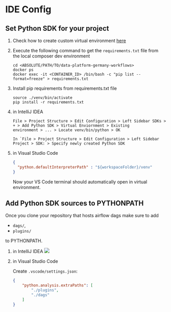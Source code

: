 # IDE Config

## Set Python SDK for your project

1. Check how to create custom virtual environment
   [here](https://umusic.atlassian.net/wiki/spaces/DATA/pages/110330032/Use+custom+Python+virtual+environment+direnv#Virtualenv)

1. Execute the following command to get the `requirements.txt` file from the local composer dev environment

    ```shell
    cd <ABSOLUTE/PATH/TO/data-platform-germany-workflows>
    docker ps
    docker exec -it <CONTAINER_ID> /bin/bash -c "pip list --format=freeze" > requirements.txt
    ```

1. Install pip requirements from requirements.txt file
   ```
   source ./venv/bin/activate
   pip install -r requirements.txt
   ```

1. in IntelliJ IDEA
   ```
   File > Project Structure > Edit Configuration > Left Sidebar SDKs > + > Add Python SDK > Virtual Enviornment > Existing
   environment > ... > Locate venv/bin/python > OK
   ```
   ```
   In `File > Project Structure > Edit Configuration > Left Sidebar Project > SDK: > Specify newly created Python SDK
    ```
1. in Visual Studio Code
   ```json
   {
     "python.defaultInterpreterPath" : "${workspaceFolder}/venv"
   }
   ```
   Now your VS Code terminal should automatically open in virtual environment.

## Add Python SDK sources to PYTHONPATH

Once you clone your repository that hosts airflow dags make sure to add

- `dags/`,
- `plugins/`

to PYTHONPATH.

1. in IntelliJ IDEA
   ![](img/intellij-idea-mark-as-source.png)
1. in Visual Studio Code

   Create `.vscode/settings.json`:
    ```json
    {
        "python.analysis.extraPaths": [
            "./plugins",
            "./dags"
        ]
    }
    ```
